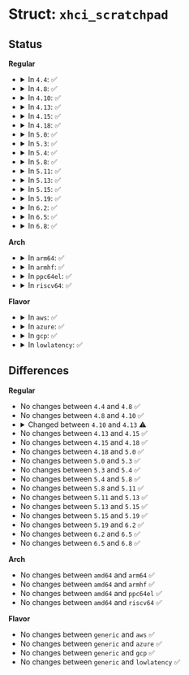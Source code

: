 # Struct: <code>xhci_scratchpad</code>

## Status
<b>Regular</b>
<ul>
<li>
<details>
<summary>In <code>4.4</code>: ✅</summary>

```c
struct xhci_scratchpad {
    u64 *sp_array;
    dma_addr_t sp_dma;
    void **sp_buffers;
    dma_addr_t *sp_dma_buffers;
};
```
</details>
</li>
<li>
<details>
<summary>In <code>4.8</code>: ✅</summary>

```c
struct xhci_scratchpad {
    u64 *sp_array;
    dma_addr_t sp_dma;
    void **sp_buffers;
    dma_addr_t *sp_dma_buffers;
};
```
</details>
</li>
<li>
<details>
<summary>In <code>4.10</code>: ✅</summary>

```c
struct xhci_scratchpad {
    u64 *sp_array;
    dma_addr_t sp_dma;
    void **sp_buffers;
    dma_addr_t *sp_dma_buffers;
};
```
</details>
</li>
<li>
<details>
<summary>In <code>4.13</code>: ✅</summary>

```c
struct xhci_scratchpad {
    u64 *sp_array;
    dma_addr_t sp_dma;
    void **sp_buffers;
};
```
</details>
</li>
<li>
<details>
<summary>In <code>4.15</code>: ✅</summary>

```c
struct xhci_scratchpad {
    u64 *sp_array;
    dma_addr_t sp_dma;
    void **sp_buffers;
};
```
</details>
</li>
<li>
<details>
<summary>In <code>4.18</code>: ✅</summary>

```c
struct xhci_scratchpad {
    u64 *sp_array;
    dma_addr_t sp_dma;
    void **sp_buffers;
};
```
</details>
</li>
<li>
<details>
<summary>In <code>5.0</code>: ✅</summary>

```c
struct xhci_scratchpad {
    u64 *sp_array;
    dma_addr_t sp_dma;
    void **sp_buffers;
};
```
</details>
</li>
<li>
<details>
<summary>In <code>5.3</code>: ✅</summary>

```c
struct xhci_scratchpad {
    u64 *sp_array;
    dma_addr_t sp_dma;
    void **sp_buffers;
};
```
</details>
</li>
<li>
<details>
<summary>In <code>5.4</code>: ✅</summary>

```c
struct xhci_scratchpad {
    u64 *sp_array;
    dma_addr_t sp_dma;
    void **sp_buffers;
};
```
</details>
</li>
<li>
<details>
<summary>In <code>5.8</code>: ✅</summary>

```c
struct xhci_scratchpad {
    u64 *sp_array;
    dma_addr_t sp_dma;
    void **sp_buffers;
};
```
</details>
</li>
<li>
<details>
<summary>In <code>5.11</code>: ✅</summary>

```c
struct xhci_scratchpad {
    u64 *sp_array;
    dma_addr_t sp_dma;
    void **sp_buffers;
};
```
</details>
</li>
<li>
<details>
<summary>In <code>5.13</code>: ✅</summary>

```c
struct xhci_scratchpad {
    u64 *sp_array;
    dma_addr_t sp_dma;
    void **sp_buffers;
};
```
</details>
</li>
<li>
<details>
<summary>In <code>5.15</code>: ✅</summary>

```c
struct xhci_scratchpad {
    u64 *sp_array;
    dma_addr_t sp_dma;
    void **sp_buffers;
};
```
</details>
</li>
<li>
<details>
<summary>In <code>5.19</code>: ✅</summary>

```c
struct xhci_scratchpad {
    u64 *sp_array;
    dma_addr_t sp_dma;
    void **sp_buffers;
};
```
</details>
</li>
<li>
<details>
<summary>In <code>6.2</code>: ✅</summary>

```c
struct xhci_scratchpad {
    u64 *sp_array;
    dma_addr_t sp_dma;
    void **sp_buffers;
};
```
</details>
</li>
<li>
<details>
<summary>In <code>6.5</code>: ✅</summary>

```c
struct xhci_scratchpad {
    u64 *sp_array;
    dma_addr_t sp_dma;
    void **sp_buffers;
};
```
</details>
</li>
<li>
<details>
<summary>In <code>6.8</code>: ✅</summary>

```c
struct xhci_scratchpad {
    u64 *sp_array;
    dma_addr_t sp_dma;
    void **sp_buffers;
};
```
</details>
</li>
</ul>
<b>Arch</b>
<ul>
<li>
<details>
<summary>In <code>arm64</code>: ✅</summary>

```c
struct xhci_scratchpad {
    u64 *sp_array;
    dma_addr_t sp_dma;
    void **sp_buffers;
};
```
</details>
</li>
<li>
<details>
<summary>In <code>armhf</code>: ✅</summary>

```c
struct xhci_scratchpad {
    u64 *sp_array;
    dma_addr_t sp_dma;
    void **sp_buffers;
};
```
</details>
</li>
<li>
<details>
<summary>In <code>ppc64el</code>: ✅</summary>

```c
struct xhci_scratchpad {
    u64 *sp_array;
    dma_addr_t sp_dma;
    void **sp_buffers;
};
```
</details>
</li>
<li>
<details>
<summary>In <code>riscv64</code>: ✅</summary>

```c
struct xhci_scratchpad {
    u64 *sp_array;
    dma_addr_t sp_dma;
    void **sp_buffers;
};
```
</details>
</li>
</ul>
<b>Flavor</b>
<ul>
<li>
<details>
<summary>In <code>aws</code>: ✅</summary>

```c
struct xhci_scratchpad {
    u64 *sp_array;
    dma_addr_t sp_dma;
    void **sp_buffers;
};
```
</details>
</li>
<li>
<details>
<summary>In <code>azure</code>: ✅</summary>

```c
struct xhci_scratchpad {
    u64 *sp_array;
    dma_addr_t sp_dma;
    void **sp_buffers;
};
```
</details>
</li>
<li>
<details>
<summary>In <code>gcp</code>: ✅</summary>

```c
struct xhci_scratchpad {
    u64 *sp_array;
    dma_addr_t sp_dma;
    void **sp_buffers;
};
```
</details>
</li>
<li>
<details>
<summary>In <code>lowlatency</code>: ✅</summary>

```c
struct xhci_scratchpad {
    u64 *sp_array;
    dma_addr_t sp_dma;
    void **sp_buffers;
};
```
</details>
</li>
</ul>

## Differences
<b>Regular</b>
<ul>
<li>
No changes between <code>4.4</code> and <code>4.8</code> ✅
</li>
<li>
No changes between <code>4.8</code> and <code>4.10</code> ✅
</li>
<li>
<details>
<summary>Changed between <code>4.10</code> and <code>4.13</code> ⚠️</summary>
<ul>
<li>
<b>Field removed. </b>
<code>dma_addr_t *sp_dma_buffers</code>
</li>
</ul>
</details>
</li>
<li>
No changes between <code>4.13</code> and <code>4.15</code> ✅
</li>
<li>
No changes between <code>4.15</code> and <code>4.18</code> ✅
</li>
<li>
No changes between <code>4.18</code> and <code>5.0</code> ✅
</li>
<li>
No changes between <code>5.0</code> and <code>5.3</code> ✅
</li>
<li>
No changes between <code>5.3</code> and <code>5.4</code> ✅
</li>
<li>
No changes between <code>5.4</code> and <code>5.8</code> ✅
</li>
<li>
No changes between <code>5.8</code> and <code>5.11</code> ✅
</li>
<li>
No changes between <code>5.11</code> and <code>5.13</code> ✅
</li>
<li>
No changes between <code>5.13</code> and <code>5.15</code> ✅
</li>
<li>
No changes between <code>5.15</code> and <code>5.19</code> ✅
</li>
<li>
No changes between <code>5.19</code> and <code>6.2</code> ✅
</li>
<li>
No changes between <code>6.2</code> and <code>6.5</code> ✅
</li>
<li>
No changes between <code>6.5</code> and <code>6.8</code> ✅
</li>
</ul>
<b>Arch</b>
<ul>
<li>
No changes between <code>amd64</code> and <code>arm64</code> ✅
</li>
<li>
No changes between <code>amd64</code> and <code>armhf</code> ✅
</li>
<li>
No changes between <code>amd64</code> and <code>ppc64el</code> ✅
</li>
<li>
No changes between <code>amd64</code> and <code>riscv64</code> ✅
</li>
</ul>
<b>Flavor</b>
<ul>
<li>
No changes between <code>generic</code> and <code>aws</code> ✅
</li>
<li>
No changes between <code>generic</code> and <code>azure</code> ✅
</li>
<li>
No changes between <code>generic</code> and <code>gcp</code> ✅
</li>
<li>
No changes between <code>generic</code> and <code>lowlatency</code> ✅
</li>
</ul>
